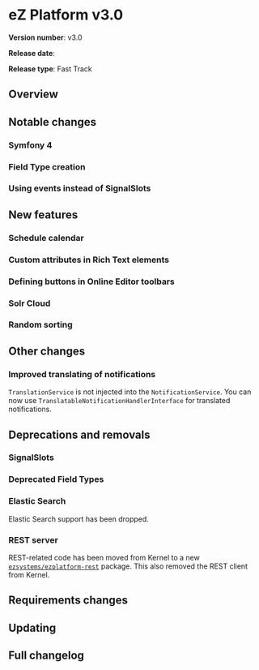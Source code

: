 # eZ Platform v3.0

**Version number**: v3.0

**Release date**:

**Release type**: Fast Track

## Overview


## Notable changes

### Symfony 4

### Field Type creation

### Using events instead of SignalSlots


## New features

### Schedule calendar

### Custom attributes in Rich Text elements

### Defining buttons in Online Editor toolbars

### Solr Cloud

### Random sorting


## Other changes

### Improved translating of notifications

`TranslationService` is not injected into the `NotificationService`.
You can now use `TranslatableNotificationHandlerInterface` for translated notifications.


## Deprecations and removals

### SignalSlots

### Deprecated Field Types

### Elastic Search

Elastic Search support has been dropped.

### REST server

REST-related code has been moved from Kernel to a new [`ezsystems/ezplatform-rest`](https://github.com/ezsystems/ezplatform-rest) package.
This also removed the REST client from Kernel.


## Requirements changes


## Updating


## Full changelog
